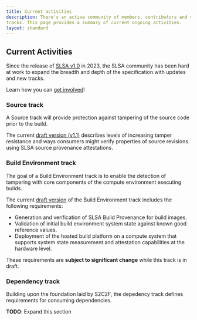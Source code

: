 ```yaml
---
title: Current activities
description: There's an active community of members, contributors and collaborators working to enhance the SLSA specification with updates to existing and new
tracks. This page provides a summary of current ongoing activities.
layout: standard
---
```


## Current Activities

Since the release of <a href="spec/v1.0/">SLSA v1.0</a> in 2023,
the SLSA community has been hard at work to expand the breadth
and depth of the specification with updates and new tracks.

Learn how you can [get involved](https://slsa.dev/community#get-involved)!

### Source track

A Source track will provide protection against tampering of the source code
prior to the build.

The current [draft version (v1.1)](source-requirements.md) describes levels
of increasing tamper resistance and ways consumers might verify properties
of source revisions using SLSA source provenance attestations.

### Build Environment track

The goal of a Build Environment track is to enable the detection of tampering
with core components of the compute environment executing builds.

The current [draft version](../draft/attested-build-env-levels.md)
of the Build Environment track includes the following requirements:

-   Generation and verification of SLSA Build Provenance for build images.
-   Validation of initial build environment system state against known good
    reference values.
-   Deployment of the hosted build platform on a compute system that supports
    system state measurement and attestation capabilities at the hardware level.

These requirements are **subject to significant change** while this track
is in draft.

### Dependency track

Building upon the foundation laid by S2C2F, the depedency track defines
requirements for consuming dependencies.

**TODO**: Expand this section
